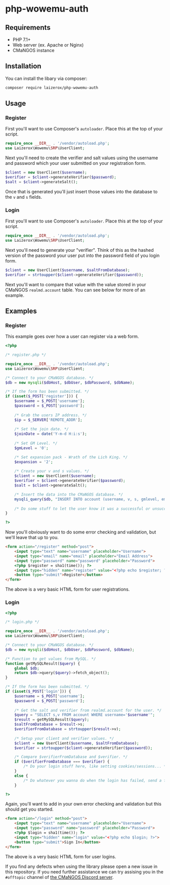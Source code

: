 # php-wowemu-auth

## Requirements

* PHP 7.1+
* Web server (ex. Apache or Nginx)
* CMaNGOS instance

## Installation

You can install the libary via composer:

``` bash
composer require laizerox/php-wowemu-auth
```

## Usage

### Register

First you'll want to use Composer's `autoloader`. Place this at the top of your script.

``` php
require_once __DIR__ . '/vendor/autoload.php';
use Laizerox\Wowemu\SRP\UserClient;
```

Next you'll need to create the verifier and salt values using the username and password which your user submitted on your registration form.

``` php
$client = new UserClient($username);
$verifier = $client->generateVerifier($password);
$salt = $client->generateSalt();
```

Once that is generated you'll just insert those values into the database to the `v` and `s` fields.

### Login

First you'll want to use Composer's `autoloader`. Place this at the top of your script.

``` php
require_once __DIR__ . '/vendor/autoload.php';
use Laizerox\Wowemu\SRP\UserClient;
```

Next you'll need to generate your "verifier". Think of this as the hashed version of the password your user put into the password field of you login form.

``` php
$client = new UserClient($username, $saltFromDatabase);
$verifier = strtoupper($client->generateVerifier($password));
```

Next you'll want to compare that value with the value stored in your CMaNGOS `realmd.account` table. You can see below for more of an example.

## Examples

### Register

This example goes over how a user can register via a web form.

``` php
<?php

/* register.php */

require_once __DIR__ . '/vendor/autoload.php';
use Laizerox\Wowemu\SRP\UserClient;

/* Connect to your CMaNGOS database. */
$db = new mysqli($dbHost, $dbUser, $dbPassword, $dbName);

/* If the form has been submitted. */
if (isset($_POST['register'])) {
    $username = $_POST['username'];
    $password = $_POST['password'];
    
    /* Grab the users IP address. */
    $ip = $_SERVER['REMOTE_ADDR'];
    
    /* Set the join date. */
    $joinDate = date('Y-m-d H:i:s');
    
    /* Set GM Level. */
    $gmLevel = '0';

    /* Set expansion pack - Wrath of the Lich King. */
    $expansion = '2';
    
    /* Create your v and s values. */
    $client = new UserClient($username);
    $verifier = $client->generateVerifier($password);
    $salt = $client->generateSalt();

    /* Insert the data into the CMaNGOS database. */
    mysqli_query($db, "INSERT INTO account (username, v, s, gmlevel, email, joindate, last_ip, expansion) VALUES ('$username', '$verifier', '$salt',  '$gmLevel', '$email', '$joinDate', '$ip', '$expansion')");
    
    /* Do some stuff to let the user know it was a successful or unsuccessful attempt. */
}    

?>
```

Now you'll obviously want to do some error checking and validation, but we'll leave that up to you.

``` html
<form action="/register" method="post">
    <input type="text" name="username" placeholder="Username">
    <input type="email" name="email" placeholder="Email Address">
    <input type="password" name="password" placeholder="Password">
    <?php $register = sha1(time()); ?>
    <input type="hidden" name="register" value="<?php echo $register; ?>">
    <button type="submit">Register</button>
</form>
```

The above is a very basic HTML form for user registrations.

### Login

``` php
<?php

/* login.php */

require_once __DIR__ . '/vendor/autoload.php';
use Laizerox\Wowemu\SRP\UserClient;

/* Connect to your CMaNGOS database. */
$db = new mysqli($dbHost, $dbUser, $dbPassword, $dbName);

/* Function to get values from MySQL. */
function getMySQLResult($query) {
    global $db;
    return $db->query($query)->fetch_object();
}

/* If the form has been submitted. */
if (isset($_POST['login'])) {
    $username = $_POST['username'];
    $password = $_POST['password'];
    
    /* Get the salt and verifier from realmd.account for the user. */
    $query = "SELECT s,v FROM account WHERE username='$username'";
    $result = getMySQLResult($query);
    $saltFromDatabase = $result->s;
    $verifierFromDatabase = strtoupper($result->v);
    
    /* Setup your client and verifier values. */
    $client = new UserClient($username, $saltFromDatabase);
    $verifier = strtoupper($client->generateVerifier($password));

    /* Compare $verifierFromDatabase and $verifier. */
    if ($verifierFromDatabase === $verifier) {
        /* Do your login stuff here, like setting cookies/sessions... */
    }
    else {
        /* Do whatever you wanna do when the login has failed, send a failure message, redirect them to another page, etc... */
    }

?>
```

Again, you'll want to add in your own error checking and validation but this should get you started.

``` html
<form action="/login" method="post">
    <input type="text" name="username" placeholder="Username">
    <input type="password" name="password" placeholder="Password">
    <?php $login = sha1(time()); ?>
    <input type="hidden" name="login" value="<?php echo $login; ?>">
    <button type="submit">Sign In</button>
</form>
```

The above is a very basic HTML form for user logins.

If you find any defects when using the library please open a new issue in this repository. If you need further assistance we can try assising you in the `#offtopic` channel of [the CMaNGOS Discord server](https://discord.gg/Dgzerzb).
